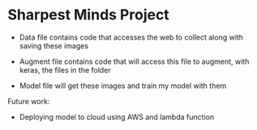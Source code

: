 # Sharpest Minds Project

- Data file contains code that accesses the web to collect along with saving these images

- Augment file contains code that will access this file to augment, with keras, the files in the folder

- Model file will get these images and train my model with them


Future work: 

- Deploying model to cloud using AWS and lambda function
